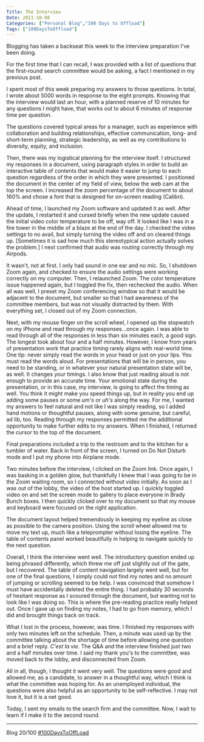 ```yaml
---
Title: The Interview
Date: 2021-10-08
Categories: ["Personal Blog","100 Days to Offload"]
Tags: ["100DaysToOffload"]
---
```


Blogging has taken a backseat this week to the interview preparation I've been doing. 

For the first time that I can recall, I was provided with a list of questions that the first-round search committee would be asking, a fact I mentioned in my previous post.

I spent most of this week preparing my answers to those questions. In total, I wrote about 5000 words in response to the eight prompts. Knowing that the interview would last an hour, with a planned reserve of 10 minutes for any questions I might have, that works out to about 6 minutes of response time per question.

The questions covered typical areas for a manager, such as experience with collaboration and building relationships, effective communication, long- and short-term planning, strategic leadership, as well as my contributions to diversity, equity, and inclusion.

Then, there was my logistical planning for the interview itself. I structured my responses in a document, using paragraph styles in order to build an interactive table of contents that would make it easier to jump to each question regardless of the order in which they were presented. I positioned the document in the center of my field of view, below the web cam at the top the screen. I increased the zoom percentage of the document to about 160% and chose a font that is designed for on-screen reading (Calibri). 

Ahead of time, I launched my Zoom software and updated it as well. After the update, I restarted it and cursed briefly when the new update caused the initial video color temperature to be off, way off. It looked like I was in a fire tower in the middle of a blaze at the end of the day. I checked the video settings to no avail, but simply turning the video off and on cleared things up. [Sometimes it is sad how much this stereotypical action actually solves the problem.] I next confirmed that audio was routing correctly through my Airpods. 

It wasn't, not at first. I only had sound in one ear and no mic. So, I shutdown Zoom again, and checked to ensure the audio settings were working correctly on my computer. Then, I relaunched Zoom. The color temperature issue happened again, but I toggled the fix, then rechecked the audio. When all was well, I preset my Zoom conferencing window so that it would be adjacent to the document, but smaller so that I had awareness of the committee members, but was not visually distracted by them. With everything set, I closed out of my Zoom connection.

Next, with my mouse finger on the scroll wheel, I opened up the stopwatch on my iPhone and read through my responses...once again. I was able to read through all of the responses in less than six minutes each, a good sign. The longest took about four and a half minutes. However, I know from years of presentation work that practice timing rarely aligns with real-world time. One tip: never simply read the words in your head or just on your lips. You must read the words aloud. For presentations that will be in person, you need to be standing, or in whatever your natural presentation state will be, as well. It changes your timings. I also know that just reading aloud is not enough to provide an accurate time. Your emotional state during the presentation, or in this case, my interview, is going to affect the timing as well. You think it might make you speed things up, but in reality you end up adding some pauses or some *um's* or *uh's* along the way. For me, I wanted my answers to feel natural and not like I was simply reading, so I added hand motions or thoughtful pauses, along with some genuine, but careful, ad lib, too. Reading through my responses permitted me the additional opportunity to make further edits to my answers. When I finished, I returned the cursor to the top of the document.

Final preparations included a trip to the restroom and to the kitchen for a tumbler of water. Back in front of the screen, I turned on Do Not Disturb mode and I put my phone into Airplane mode.

Two minutes before the interview, I clicked on the Zoom link. Once again, I was basking in a golden glow, but thankfully I knew that I was going to be in the Zoom waiting room, so I connected without video initially. As soon as I was out of the lobby, the video of the host started up. I quickly toggled video on and set the screen mode to gallery to place everyone in Brady Bunch boxes. I then quickly clicked over to my document so that my mouse and keyboard were focused on the right application.

The document layout helped tremendously in keeping my eyeline as close as possible to the camera position. Using the scroll wheel allowed me to move my text up, much like a teleprompter without losing the eyeline. The table of contents panel worked beautifully in helping to navigate quickly to the next question.

Overall, I think the interview went well. The introductory question ended up being phrased differently, which threw me off just slightly out of the gate, but I recovered. The table of content navigation largely went well, but for one of the final questions, I simply could not find my notes and no amount of jumping or scrolling seemed to be help. I was convinced that somehow I must have accidentally deleted the entire thing. I had probably 30 seconds of hesitant response as I scoured through the document, but wanting not to look like I was doing so. This is where the pre-reading practice really helped out. Once I gave up on finding my notes, I had to go from memory, which I did and brought things back on track. 

What I lost in the process, however, was time. I finished my responses with only two minutes left on the schedule. Then, a minute was used up by the committee talking about the shortage of time before allowing one question and a brief reply. *C'est la vie*. The Q&A and the interview finished just two and a half minutes over time. I said my thank you's to the committee, was moved back to the lobby, and disconnected from Zoom.

All in all, though, I thought it went very well. The questions were good and allowed me, as a candidate, to answer in a thoughtful way, which I think is what the committee was hoping for. As an unemployed individual, the questions were also helpful as an opportunity to be self-reflective. I may not love it, but it is a net good.

Today, I sent my emails to the search firm and the committee. Now, I wait to learn if I make it to the second round.

***
Blog 20/100 [#100DaysToOffLoad](https://100daystooffload.com)
